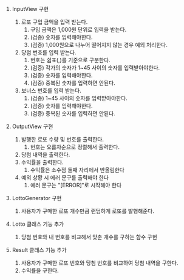 1. InputView 구현
   1. 로또 구입 금액을 입력 받는다.
      1. 구입 금액은 1,000원 단위로 입력을 받는다.
      2. (검증) 숫자를 입력해야한다.
      3. (검증) 1,000원으로 나누어 떨어지지 않는 경우 예외 처리한다.
   2. 당첨 번호를 입력 받는다.
      1. 번호는 쉼표(,)를 기준으로 구분한다.
      2. (검증) 각가의 숫자가 1~45 사이의 숫자를 입력받아야한다.
      3. (검증) 숫자를 입력해야한다.
      4. (검증) 중복된 숫자를 입력하면 안된다.
   3. 보너스 번호를 입력 받는다.
      1. (검증) 1~45 사이의 숫자를 입력받아야한다.
      2. (검증) 숫자를 입력해야한다.
      3. (검증) 중복된 숫자를 입력하면 안된다.

2. OutputView 구현
   1. 발행한 로또 수량 및 번호를 출력한다.
      1. 번호는 오름차순으로 정렬해서 출력한다.
   2. 당첨 내역을 출력한다.
   3. 수익률을 출력한다.
      1. 수익률은 소수점 둘째 자리에서 반올림한다
   4. 예외 상황 시 에러 문구를 출력해야 한다
      1. 에러 문구는 "[ERROR]"로 시작해야 한다

3. LottoGenerator 구현
   1. 사용자가 구매한 로또 개수만큼 랜덤하게 로또를 발행해준다. 

4. Lotto 클래스 기능 추가
   1. 당첨 번호와 내 번호를 비교해서 맞춘 개수를 구하는 함수 구현

5. Result 클래스 기능 추가
   1. 사용자가 구매한 로또 번호와 당첨 번호를 비교하여 당첨 내역을 구한다.
   2. 수익률을 구한다.

